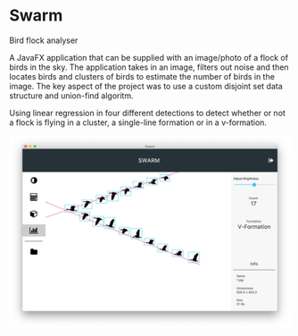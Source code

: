 # Swarm
Bird flock analyser

A JavaFX application that can be supplied with an image/photo of a flock of birds in the sky. The application takes in an image,
filters out noise and then locates birds and clusters of birds to estimate the number of birds in the image. The key aspect of the project
was to use a custom disjoint set data structure and union-find algoritm.

Using linear regression in four different detections to detect whether or not a flock is flying in a cluster, 
a single-line formation or in a v-formation.

![](/swarm.png)
